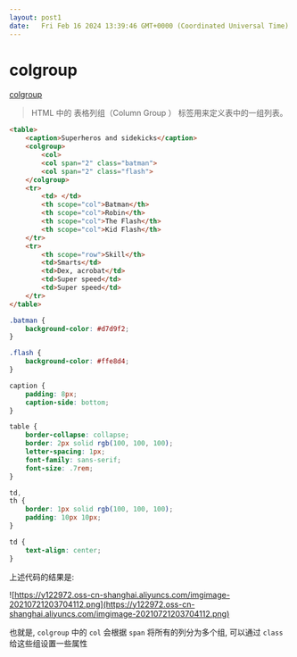 ```yaml
---
layout: post1
date:   Fri Feb 16 2024 13:39:46 GMT+0000 (Coordinated Universal Time)
---
```

# colgroup

[colgroup](https://developer.mozilla.org/zh-CN/docs/Web/HTML/Element/colgroup)

> HTML 中的 表格列组（Column Group <colgroup>） 标签用来定义表中的一组列表。
> 

```html
<table>
    <caption>Superheros and sidekicks</caption>
    <colgroup>
        <col>
        <col span="2" class="batman">
        <col span="2" class="flash">
    </colgroup>
    <tr>
        <td> </td>
        <th scope="col">Batman</th>
        <th scope="col">Robin</th>
        <th scope="col">The Flash</th>
        <th scope="col">Kid Flash</th>
    </tr>
    <tr>
        <th scope="row">Skill</th>
        <td>Smarts</td>
        <td>Dex, acrobat</td>
        <td>Super speed</td>
        <td>Super speed</td>
    </tr>
</table>

```

```css
.batman {
    background-color: #d7d9f2;
}

.flash {
    background-color: #ffe8d4;
}

caption {
    padding: 8px;
    caption-side: bottom;
}

table {
    border-collapse: collapse;
    border: 2px solid rgb(100, 100, 100);
    letter-spacing: 1px;
    font-family: sans-serif;
    font-size: .7rem;
}

td,
th {
    border: 1px solid rgb(100, 100, 100);
    padding: 10px 10px;
}

td {
    text-align: center;
}

```

上述代码的结果是:

![https://y122972.oss-cn-shanghai.aliyuncs.com/imgimage-20210721203704112.png](https://y122972.oss-cn-shanghai.aliyuncs.com/imgimage-20210721203704112.png)

也就是, `colgroup` 中的 `col` 会根据 `span` 将所有的列分为多个组, 可以通过 `class` 给这些组设置一些属性